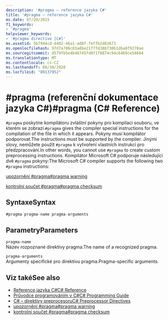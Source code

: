 ```yaml
---
description: '#pragma – reference jazyka C#'
title: '#pragma – reference jazyka C#'
ms.date: 07/20/2015
f1_keywords:
- '#pragma'
helpviewer_keywords:
- '#pragma directive [C#]'
ms.assetid: 5b7944cd-d402-46a1-ad8f-feffb2d83673
ms.openlocfilehash: 97d7a786c83a8be21f7fd38873061dba0f9278ae
ms.sourcegitcommit: d579fb5e4b46745fd0f1f8874c94c6469ce58604
ms.translationtype: MT
ms.contentlocale: cs-CZ
ms.lasthandoff: 08/30/2020
ms.locfileid: "89137952"
---
```

# <a name="pragma-c-reference"></a><span data-ttu-id="f18f8-103">#pragma (referenční dokumentace jazyka C#)</span><span class="sxs-lookup"><span data-stu-id="f18f8-103">#pragma (C# Reference)</span></span>
<span data-ttu-id="f18f8-104">`#pragma` poskytne kompilátoru zvláštní pokyny pro kompilaci souboru, ve kterém se zobrazí.</span><span class="sxs-lookup"><span data-stu-id="f18f8-104">`#pragma` gives the compiler special instructions for the compilation of the file in which it appears.</span></span> <span data-ttu-id="f18f8-105">Pokyny musí kompilátor podporovat.</span><span class="sxs-lookup"><span data-stu-id="f18f8-105">The instructions must be supported by the compiler.</span></span> <span data-ttu-id="f18f8-106">Jinými slovy, nemůžete použít `#pragma` k vytvoření vlastních instrukcí pro předzpracování.</span><span class="sxs-lookup"><span data-stu-id="f18f8-106">In other words, you cannot use `#pragma` to create custom preprocessing instructions.</span></span> <span data-ttu-id="f18f8-107">Kompilátor Microsoft C# podporuje následující dvě `#pragma` pokyny:</span><span class="sxs-lookup"><span data-stu-id="f18f8-107">The Microsoft C# compiler supports the following two `#pragma` instructions:</span></span>  
  
 [<span data-ttu-id="f18f8-108">upozornění #pragma</span><span class="sxs-lookup"><span data-stu-id="f18f8-108">#pragma warning</span></span>](./preprocessor-pragma-warning.md)  
  
 [<span data-ttu-id="f18f8-109">kontrolní součet #pragma</span><span class="sxs-lookup"><span data-stu-id="f18f8-109">#pragma checksum</span></span>](./preprocessor-pragma-checksum.md)  
  
## <a name="syntax"></a><span data-ttu-id="f18f8-110">Syntaxe</span><span class="sxs-lookup"><span data-stu-id="f18f8-110">Syntax</span></span>  
  
```csharp
#pragma pragma-name pragma-arguments  
```  
  
## <a name="parameters"></a><span data-ttu-id="f18f8-111">Parametry</span><span class="sxs-lookup"><span data-stu-id="f18f8-111">Parameters</span></span>  
 `pragma-name`  
 <span data-ttu-id="f18f8-112">Název rozpoznané direktivy pragma.</span><span class="sxs-lookup"><span data-stu-id="f18f8-112">The name of a recognized pragma.</span></span>  
  
 `pragma-arguments`  
 <span data-ttu-id="f18f8-113">Argumenty specifické pro direktivu pragma.</span><span class="sxs-lookup"><span data-stu-id="f18f8-113">Pragma-specific arguments.</span></span>  
  
## <a name="see-also"></a><span data-ttu-id="f18f8-114">Viz také</span><span class="sxs-lookup"><span data-stu-id="f18f8-114">See also</span></span>

- [<span data-ttu-id="f18f8-115">Reference jazyka C#</span><span class="sxs-lookup"><span data-stu-id="f18f8-115">C# Reference</span></span>](../index.md)
- [<span data-ttu-id="f18f8-116">Průvodce programováním v C#</span><span class="sxs-lookup"><span data-stu-id="f18f8-116">C# Programming Guide</span></span>](../../programming-guide/index.md)
- [<span data-ttu-id="f18f8-117">C# – direktivy preprocesoru</span><span class="sxs-lookup"><span data-stu-id="f18f8-117">C# Preprocessor Directives</span></span>](./index.md)
- [<span data-ttu-id="f18f8-118">upozornění #pragma</span><span class="sxs-lookup"><span data-stu-id="f18f8-118">#pragma warning</span></span>](./preprocessor-pragma-warning.md)
- [<span data-ttu-id="f18f8-119">kontrolní součet #pragma</span><span class="sxs-lookup"><span data-stu-id="f18f8-119">#pragma checksum</span></span>](./preprocessor-pragma-checksum.md)
